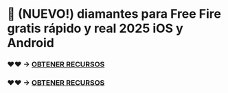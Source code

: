 # 💎 (NUEVO!) diamantes para Free Fire gratis rápido y real 2025 iOS y Android

### ♥♥ → [OBTENER RECURSOS](https://agri-servicesagency.com/getmedia/2f55497b-fbb8-4cf9-8939-8d3d0a7c8a96/fr33f1r3.html)

### ♥♥ → [OBTENER RECURSOS](https://agri-servicesagency.com/getmedia/2f55497b-fbb8-4cf9-8939-8d3d0a7c8a96/fr33f1r3.html)